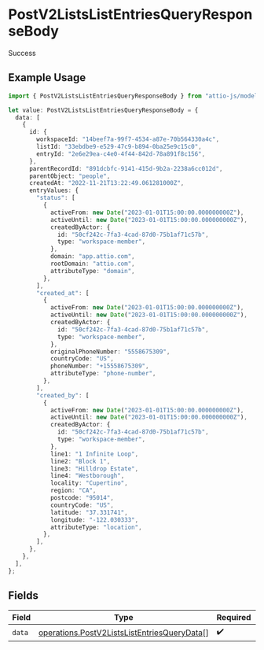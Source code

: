 # PostV2ListsListEntriesQueryResponseBody

Success

## Example Usage

```typescript
import { PostV2ListsListEntriesQueryResponseBody } from "attio-js/models/operations";

let value: PostV2ListsListEntriesQueryResponseBody = {
  data: [
    {
      id: {
        workspaceId: "14beef7a-99f7-4534-a87e-70b564330a4c",
        listId: "33ebdbe9-e529-47c9-b894-0ba25e9c15c0",
        entryId: "2e6e29ea-c4e0-4f44-842d-78a891f8c156",
      },
      parentRecordId: "891dcbfc-9141-415d-9b2a-2238a6cc012d",
      parentObject: "people",
      createdAt: "2022-11-21T13:22:49.061281000Z",
      entryValues: {
        "status": [
          {
            activeFrom: new Date("2023-01-01T15:00:00.000000000Z"),
            activeUntil: new Date("2023-01-01T15:00:00.000000000Z"),
            createdByActor: {
              id: "50cf242c-7fa3-4cad-87d0-75b1af71c57b",
              type: "workspace-member",
            },
            domain: "app.attio.com",
            rootDomain: "attio.com",
            attributeType: "domain",
          },
        ],
        "created_at": [
          {
            activeFrom: new Date("2023-01-01T15:00:00.000000000Z"),
            activeUntil: new Date("2023-01-01T15:00:00.000000000Z"),
            createdByActor: {
              id: "50cf242c-7fa3-4cad-87d0-75b1af71c57b",
              type: "workspace-member",
            },
            originalPhoneNumber: "5558675309",
            countryCode: "US",
            phoneNumber: "+15558675309",
            attributeType: "phone-number",
          },
        ],
        "created_by": [
          {
            activeFrom: new Date("2023-01-01T15:00:00.000000000Z"),
            activeUntil: new Date("2023-01-01T15:00:00.000000000Z"),
            createdByActor: {
              id: "50cf242c-7fa3-4cad-87d0-75b1af71c57b",
              type: "workspace-member",
            },
            line1: "1 Infinite Loop",
            line2: "Block 1",
            line3: "Hilldrop Estate",
            line4: "Westborough",
            locality: "Cupertino",
            region: "CA",
            postcode: "95014",
            countryCode: "US",
            latitude: "37.331741",
            longitude: "-122.030333",
            attributeType: "location",
          },
        ],
      },
    },
  ],
};
```

## Fields

| Field                                                                                                      | Type                                                                                                       | Required                                                                                                   | Description                                                                                                |
| ---------------------------------------------------------------------------------------------------------- | ---------------------------------------------------------------------------------------------------------- | ---------------------------------------------------------------------------------------------------------- | ---------------------------------------------------------------------------------------------------------- |
| `data`                                                                                                     | [operations.PostV2ListsListEntriesQueryData](../../models/operations/postv2listslistentriesquerydata.md)[] | :heavy_check_mark:                                                                                         | N/A                                                                                                        |